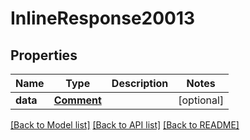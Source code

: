 # InlineResponse20013

## Properties
Name | Type | Description | Notes
------------ | ------------- | ------------- | -------------
**data** | [**Comment**](Comment.md) |  | [optional] 

[[Back to Model list]](../README.md#documentation-for-models) [[Back to API list]](../README.md#documentation-for-api-endpoints) [[Back to README]](../README.md)


